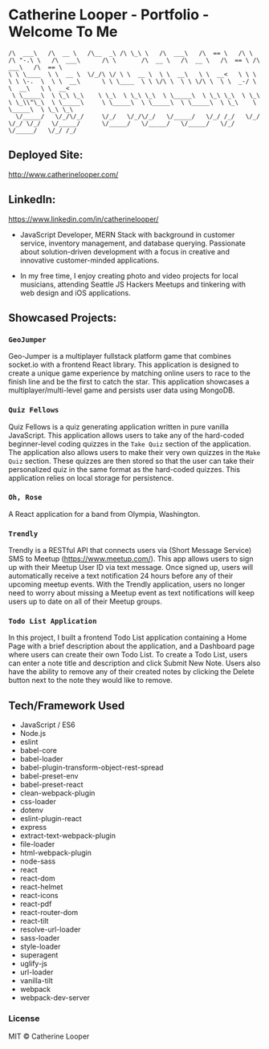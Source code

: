 # Catherine Looper - Portfolio - Welcome To Me

``` ______     ______     ______   __  __     ______     ______     __     __   __     ______        __         ______     ______     ______   ______     ______    
/\  ___\   /\  __ \   /\__  _\ /\ \_\ \   /\  ___\   /\  == \   /\ \   /\ "-.\ \   /\  ___\      /\ \       /\  __ \   /\  __ \   /\  == \ /\  ___\   /\  == \   
\ \ \____  \ \  __ \  \/_/\ \/ \ \  __ \  \ \  __\   \ \  __<   \ \ \  \ \ \-.  \  \ \  __\      \ \ \____  \ \ \/\ \  \ \ \/\ \  \ \  _-/ \ \  __\   \ \  __<   
 \ \_____\  \ \_\ \_\    \ \_\  \ \_\ \_\  \ \_____\  \ \_\ \_\  \ \_\  \ \_\\"\_\  \ \_____\     \ \_____\  \ \_____\  \ \_____\  \ \_\    \ \_____\  \ \_\ \_\ 
  \/_____/   \/_/\/_/     \/_/   \/_/\/_/   \/_____/   \/_/ /_/   \/_/   \/_/ \/_/   \/_____/      \/_____/   \/_____/   \/_____/   \/_/     \/_____/   \/_/ /_/

  ```

## Deployed Site: 
http://www.catherinelooper.com/

## LinkedIn:

https://www.linkedin.com/in/catherinelooper/ 

* JavaScript Developer, MERN Stack with background in customer service, inventory management, and database querying. Passionate about solution-driven development with a focus in creative and innovative customer-minded applications.

* In my free time, I enjoy creating photo and video projects for local musicians, attending Seattle JS Hackers Meetups and tinkering with web design and iOS applications.

## Showcased Projects:

### `GeoJumper`
  Geo-Jumper is a multiplayer fullstack platform game that combines socket.io with a frontend React library. This application is designed to create a unique game experience by matching online users to race to the finish line and be the first to catch the star. This application showcases a multiplayer/multi-level game and persists user data using MongoDB.

### `Quiz Fellows`
  Quiz Fellows is a quiz generating application written in pure vanilla JavaScript. This application allows users to take any of the hard-coded beginner-level coding quizzes in the `Take Quiz` section of the application. The application also allows users to make their very own quizzes in the `Make Quiz` section. These quizzes are then stored so that the user can take their personalized quiz in the same format as the hard-coded quizzes. This application relies on local storage for persistence.

### `Oh, Rose`
  A React application for a band from Olympia, Washington.

### `Trendly`
  Trendly is a RESTful API that connects users via (Short Message Service) SMS to Meetup (https://www.meetup.com/). This app allows users to sign up with their Meetup User ID via text message. Once signed up, users will automatically receive a text notification 24 hours before any of their upcoming meetup events. With the Trendly application, users no longer need to worry about missing a Meetup event as text notifications will keep users up to date on all of their Meetup groups.

### `Todo List Application`
  In this project, I built a frontend Todo List application containing a Home Page with a brief description about the application, and a Dashboard page where users can create their own Todo List. To create a Todo List, users can enter a note title and description and click Submit New Note. Users also have the ability to remove any of their created notes by clicking the Delete button next to the note they would like to remove.

## Tech/Framework Used

* JavaScript / ES6
* Node.js
* eslint
* babel-core
* babel-loader
* babel-plugin-transform-object-rest-spread
* babel-preset-env
* babel-preset-react
* clean-webpack-plugin
* css-loader
* dotenv
* eslint-plugin-react
* express
* extract-text-webpack-plugin
* file-loader
* html-webpack-plugin
* node-sass
* react
* react-dom
* react-helmet
* react-icons
* react-pdf
* react-router-dom
* react-tilt
* resolve-url-loader
* sass-loader
* style-loader
* superagent
* uglify-js
* url-loader
* vanilla-tilt
* webpack
* webpack-dev-server

### License

MIT © Catherine Looper